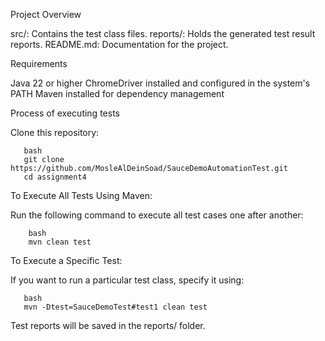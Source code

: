 Project Overview

src/: Contains the test class files.
reports/: Holds the generated test result reports.
README.md: Documentation for the project.

Requirements

Java 22 or higher
ChromeDriver installed and configured in the system's PATH
Maven installed for dependency management

Process of executing tests

Clone this repository:

 ```
    bash
    git clone https://github.com/MosleAlDeinSoad/SauceDemoAutomationTest.git
    cd assignment4
 ```


To Execute All Tests Using Maven:

Run the following command to execute all test cases one after another:

```
    bash
    mvn clean test
```

To Execute a Specific Test:

If you want to run a particular test class, specify it using:

 ```
    bash
    mvn -Dtest=SauceDemoTest#test1 clean test
 ```

Test reports will be saved in the reports/ folder.
